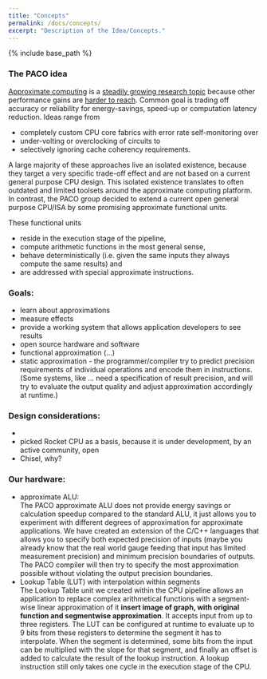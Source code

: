 ```yaml
---
title: "Concepts"
permalink: /docs/concepts/
excerpt: "Description of the Idea/Concepts."
---
```


{% include base_path %}

### The PACO idea
[Approximate computing](https://en.wikipedia.org/wiki/Approximate_computing) is a [steadily growing research topic](/paco-cpu/docs/related-work/) because other performance gains are [harder to reach](https://en.wikipedia.org/wiki/Dennard_scaling#Breakdown_of_Dennard_scaling_around_2006). Common goal is trading off accuracy or reliability for energy-savings, speed-up or computation latency reduction. Ideas range from 

* completely custom CPU core fabrics with error rate self-monitoring over
* under-volting or overclocking of circuits to 
* selectively ignoring cache coherency requirements.

A large majority of these approaches live an isolated existence, because they target a very specific trade-off effect and are not based on a current general purpose CPU design. This isolated existence translates to often outdated and limited toolsets around the approximate computing platform.  
In contrast, the PACO group decided to extend a current open general purpose CPU/ISA by some promising approximate functional units.

These functional units

* reside in the execution stage of the pipeline, 
* compute arithmetic functions in the most general sense,
* behave deterministically (i.e. given the same inputs they always compute the same results) and
* are addressed with special approximate instructions.

### Goals:
* learn about approximations
* measure effects
* provide a working system that allows application developers to see results
* open source hardware and software
* functional approximation (...)
* static approximation - the programmer/compiler try to predict precision requirements of individual operations and encode them in instructions. (Some systems, like ... need a specification of result precision, and will try to evaluate the output quality and adjust approximation accordingly at runtime.)

### Design considerations:
* 
* picked Rocket CPU as a basis, because it is under development, by an active community, open
* Chisel, why?

### Our hardware:
* approximate ALU:  
 The PACO approximate ALU does not provide energy savings or calculation speedup compared to the standard ALU, it just allows you to experiment with different degrees of approximation for approximate applications. We have created an extension of the C/C++ languages that allows you to specify both expected precision of inputs (maybe you already know that the real world gauge feeding that input has limited measurement precision) and minimum precision boundaries of outputs. The PACO compiler will then try to specify the most approximation possible without violating the output precision boundaries.
* Lookup Table (LUT) with interpolation within segments  
 The Lookup Table unit we created within the CPU pipeline allows an application to replace complex arithmetical functions with a segment-wise linear approximation of it **insert image of graph, with original function and segmentwise approximation**. It accepts input from up to three registers. The LUT can be configured at runtime to evaluate up to 9 bits from these registers to determine the segment it has to interpolate. When the segment is determined, some bits from the input can be multiplied with the slope for that segment, and finally an offset is added to calculate the result of the lookup instruction. A lookup instruction still only takes one cycle in the execution stage of the CPU.
